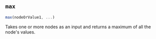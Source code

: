 ## `max`

```js
max(nodeOrValue1, ...)
```

Takes one or more nodes as an input and returns a maximum of all the node's values.
